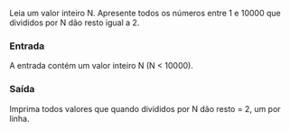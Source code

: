 Leia um valor inteiro N. Apresente todos os números entre 1 e 10000 que divididos por N dão resto igual a 2.

### Entrada
A entrada contém um valor inteiro N (N < 10000).

### Saída
Imprima todos valores que quando divididos por N dão resto = 2, um por linha.
